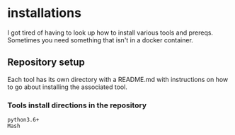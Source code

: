 # installations
I got tired of having to look up how to install various tools and prereqs. Sometimes you need something that isn't in a docker container.

## Repository setup
Each tool has its own directory with a README.md with instructions on how to go about installing the associated tool. 

### Tools install directions in the repository


```
python3.6+
Mash
```
